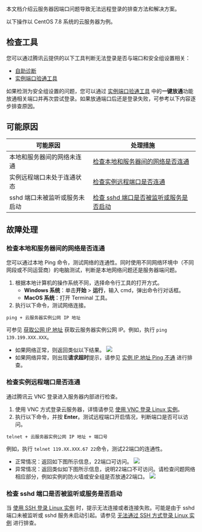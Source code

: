 本文档介绍云服务器因端口问题导致无法远程登录的排查方法和解决方案。


<dx-alert infotype="explain" title="">
以下操作以 CentOS 7.8 系统的云服务器为例。
</dx-alert>



## 检查工具
您可以通过腾讯云提供的以下工具判断无法登录是否与端口和安全组设置相关：
- [自助诊断](https://console.cloud.tencent.com/workorder/check)
- [实例端口验通工具](https://console.cloud.tencent.com/vpc/helper)

如果检测为安全组设置的问题，您可以通过 [实例端口验通工具](https://console.cloud.tencent.com/vpc/helper) 中的**一键放通**功能放通相关端口并再次尝试登录。如果放通端口后还是登录失败，可参考以下内容逐步排查原因。
## 可能原因
<table>
<thead>
  <tr>
    <th>可能原因</th>
    <th>处理措施</th>
  </tr>
</thead>
<tbody>
  <tr>
    <td>本地和服务器间的网络未连通</td>
    <td ><a href="#tcpPacketLoss"> 	检查本地和服务器间的网络是否连通</a></td>
  </tr>
  <tr>
    <td>实例远程端口未处于连通状态</td>
    <td><a href="#CheckNetworkLink"> 检查实例远程端口是否连通</a></td>
  </tr>
  <tr>
    <td>sshd 端口未被监听或服务未启动</td>
    <td><a href="#CheckServer">检查 sshd 端口是否被监听或服务是否启动</a></td>
  </tr>
</tbody>
</table>



## 故障处理
### 检查本地和服务器间的网络是否连通[](id:tcpPacketLoss)
您可以通过本地 Ping 命令，测试网络的连通性。同时使用不同网络环境中（不同网段或不同运营商）的电脑测试，判断是本地网络问题还是服务器端问题。
1. 根据本地计算机的操作系统不同，选择命令行工具的打开方式。
	- **Windows 系统**：单击**开始** > **运行**，输入 cmd，弹出命令行对话框。
	- **MacOS 系统**：打开 Terminal 工具。
2. 执行以下命令，测试网络连接。
```
ping + 云服务器实例公网 IP 地址
```
可参见 [获取公网 IP 地址](https://cloud.tencent.com/document/product/213/17940) 获取云服务器实例公网 IP。例如，执行 `ping 139.199.XXX.XXX`。
 - 如果网络正常，则返回类似以下结果。
![](https://mc.qcloudimg.com/static/img/9596963f31d642deb9417e0a7c0a4085/image.png)
 - 如果网络异常，则出现**请求超时**提示，请参见 [实例 IP 地址 Ping 不通](https://cloud.tencent.com/document/product/213/14639) 进行排查。

###  检查实例远程端口是否连通[](id:CheckNetworkLink)
通过腾讯云 VNC 登录进入服务器内部进行检查。
1. 使用 VNC 方式登录云服务器，详情请参见 [使用 VNC 登录 Linux 实例](https://cloud.tencent.com/document/product/213/35701)。
2. 执行以下命令，并按 **Enter**。测试远程端口开启情况，判断端口是否可以访问。
```
telnet + 云服务器实例公网 IP 地址 + 端口号
```
例如，执行 `telnet 119.XX.XXX.67 22`命令，测试22端口的连通性。
 - 正常情况：返回如下图所示信息，22端口可访问。
![](https://main.qcloudimg.com/raw/246134de6829323457dc1d51f85589b8.png)
 - 异常情况：返回类似如下图所示信息，说明22端口不可访问。请检查问题网络相应部分，例如实例的防火墙或安全组是否放通22端口。
 ![](https://main.qcloudimg.com/raw/d6eadfe7638046f0b0c1f15261ea74ab.png)
 

### 检查 sshd 端口是否被监听或服务是否启动[](id:CheckServer)
当 [使用 SSH 登录 Linux 实例](https://cloud.tencent.com/document/product/213/35700) 时，提示无法连接或者连接失败。可能是由于 sshd 端口未被监听或 sshd 服务未启动引起。请参见 [无法通过 SSH 方式登录 Linux 实例](https://cloud.tencent.com/document/product/213/37925) 进行排查。


